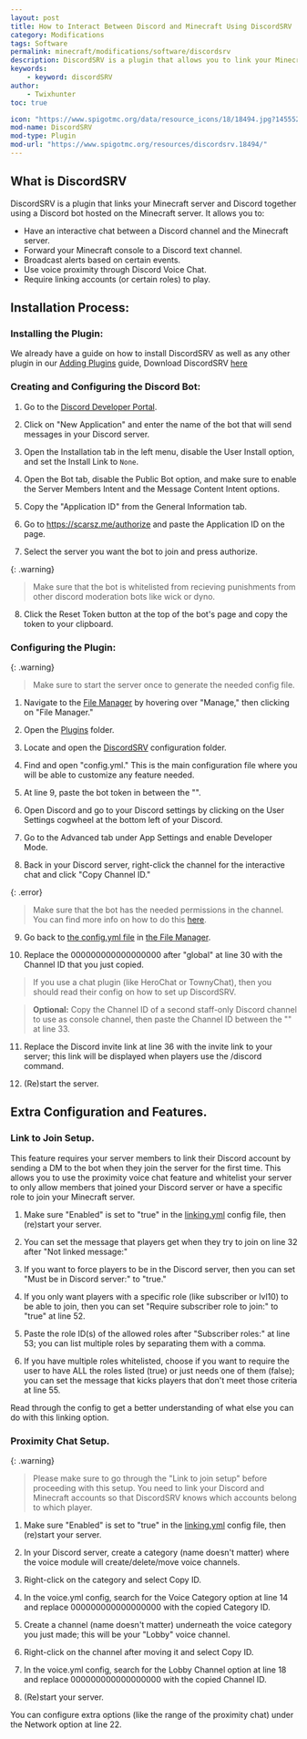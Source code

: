 ```yaml
---
layout: post
title: How to Interact Between Discord and Minecraft Using DiscordSRV
category: Modifications
tags: Software
permalink: minecraft/modifications/software/discordsrv
description: DiscordSRV is a plugin that allows you to link your Minecraft server and Discord server together.
keywords:
    - keyword: discordSRV
author:
    - Twixhunter
toc: true

icon: "https://www.spigotmc.org/data/resource_icons/18/18494.jpg?1455529290"
mod-name: DiscordSRV
mod-type: Plugin
mod-url: "https://www.spigotmc.org/resources/discordsrv.18494/"
---
```

## What is DiscordSRV
DiscordSRV is a plugin that links your Minecraft server and Discord together using a Discord bot hosted on the Minecraft server.
It allows you to:
- Have an interactive chat between a Discord channel and the Minecraft server.
- Forward your Minecraft console to a Discord text channel.
- Broadcast alerts based on certain events.
- Use voice proximity through Discord Voice Chat.
- Require linking accounts (or certain roles) to play.

## Installation Process:

### Installing the Plugin:
We already have a guide on how to install DiscordSRV as well as any other plugin in our [Adding Plugins](/minecraft/modifications/general/adding-plugins) guide, Download DiscordSRV [here](https://get.discordsrv.com)

### Creating and Configuring the Discord Bot:
1. Go to the [Discord Developer Portal](https://discord.com/developers/applications/).

2. Click on "New Application" and enter the name of the bot that will send messages in your Discord server.

3. Open the Installation tab in the left menu, disable the User Install option, and set the Install Link to `None`.

4. Open the Bot tab, disable the Public Bot option, and make sure to enable the Server Members Intent and the Message Content Intent options.

5. Copy the "Application ID" from the General Information tab.

6. Go to https://scarsz.me/authorize and paste the Application ID on the page.

7. Select the server you want the bot to join and press authorize.

{: .warning}
> Make sure that the bot is whitelisted from recieving punishments from other discord moderation bots like wick or dyno.

8. Click the Reset Token button at the top of the bot's page and copy the token to your clipboard.

### Configuring the Plugin:
{: .warning}
> Make sure to start the server once to generate the needed config file.

1. Navigate to the [File Manager](https://client.falixnodes.net/server/filemanager) by hovering over "Manage," then clicking on "File Manager."

2. Open the [Plugins](https://client.falixnodes.net/server/filemanager?dir=/plugins/) folder.

3. Locate and open the [DiscordSRV](https://client.falixnodes.net/server/filemanager?dir=/plugins/DiscordSRV/) configuration folder.

4. Find and open "config.yml." This is the main configuration file where you will be able to customize any feature needed.

5. At line 9, paste the bot token in between the "".

6. Open Discord and go to your Discord settings by clicking on the User Settings cogwheel at the bottom left of your Discord.

7. Go to the Advanced tab under App Settings and enable Developer Mode.

8. Back in your Discord server, right-click the channel for the interactive chat and click "Copy Channel ID."

{: .error}
> Make sure that the bot has the needed permissions in the channel. You can find more info on how to do this [here](https://docs.discordsrv.com/installation/initial-setup/#give-the-bot-the-discord-permissions-it-needs-to-run).

9. Go back to [the config.yml file](https://client.falixnodes.net/server/edit?path=/plugins/DiscordSRV/config.yml&file=config.yml&mime=text/plain) in [the File Manager](https://client.falixnodes.net/server/filemanager?dir=/plugins/DiscordSRV/).

10. Replace the 000000000000000000 after "global" at line 30 with the Channel ID that you just copied.

> If you use a chat plugin (like HeroChat or TownyChat), then you should read their config on how to set up DiscordSRV.

> <strong>Optional:</strong> Copy the Channel ID of a second staff-only Discord channel to use as console channel, then paste the Channel ID between the "" at line 33.

11. Replace the Discord invite link at line 36 with the invite link to your server; this link will be displayed when players use the /discord command.

12. (Re)start the server.

## Extra Configuration and Features.
### Link to Join Setup.

This feature requires your server members to link their Discord account by sending a DM to the bot when they join the server for the first time. This allows you to use the proximity voice chat feature and whitelist your server to only allow members that joined your Discord server or have a specific role to join your Minecraft server.

1. Make sure "Enabled" is set to "true" in the [linking.yml](https://client.falixnodes.net/server/edit?path=/plugins/DiscordSRV/linking.yml&file=linking.yml&mime=text/plain) config file, then (re)start your server.

2. You can set the message that players get when they try to join on line 32 after "Not linked message:"

3. If you want to force players to be in the Discord server, then you can set "Must be in Discord server:" to "true."

4. If you only want players with a specific role (like subscriber or lvl10) to be able to join, then you can set "Require subscriber role to join:" to "true" at line 52.

5. Paste the role ID(s) of the allowed roles after "Subscriber roles:" at line 53; you can list multiple roles by separating them with a comma.

6. If you have multiple roles whitelisted, choose if you want to require the user to have ALL the roles listed (true) or just needs one of them (false); you can set the message that kicks players that don't meet those criteria at line 55.

Read through the config to get a better understanding of what else you can do with this linking option.

### Proximity Chat Setup.

{: .warning}
> Please make sure to go through the "Link to join setup" before proceeding with this setup. You need to link your Discord and Minecraft accounts so that DiscordSRV knows which accounts belong to which player.

1. Make sure "Enabled" is set to "true" in the [linking.yml](https://client.falixnodes.net/server/edit?path=/plugins/DiscordSRV/linking.yml&file=linking.yml&mime=text/plain) config file, then (re)start your server.

2. In your Discord server, create a category (name doesn't matter) where the voice module will create/delete/move voice channels.

3. Right-click on the category and select Copy ID.

4. In the voice.yml config, search for the Voice Category option at line 14 and replace 000000000000000000 with the copied Category ID.

5. Create a channel (name doesn't matter) underneath the voice category you just made; this will be your "Lobby" voice channel.

6. Right-click on the channel after moving it and select Copy ID.

7. In the voice.yml config, search for the Lobby Channel option at line 18 and replace 000000000000000000 with the copied Channel ID.

8. (Re)start your server.

You can configure extra options (like the range of the proximity chat) under the Network option at line 22.
